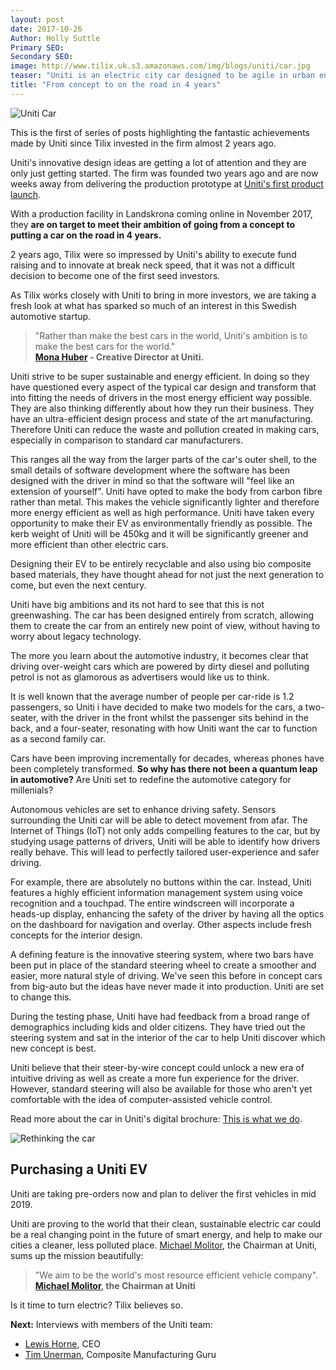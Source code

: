 ```yaml
---
layout: post
date: 2017-10-26
Author: Holly Suttle  
Primary SEO:  
Secondary SEO:
image: http://www.tilix.uk.s3.amazonaws.com/img/blogs/uniti/car.jpg
teaser: "Uniti is an electric city car designed to be agile in urban environments, with a unique and contemporary approach to safety, sustainability and user experience."
title: "From concept to on the road in 4 years"
---
```

![Uniti Car](http://www.tilix.uk.s3.amazonaws.com/img/blogs/uniti/car.jpg)

This is the first of series of posts highlighting the fantastic achievements made by Uniti since Tilix invested in the firm almost 2 years ago.

Uniti's innovative design ideas are getting a lot of attention and they are only just getting started. The firm was founded two years ago and are now weeks away from delivering the production prototype at [Uniti's first product launch][5].

With a production facility in Landskrona coming online in November 2017, they **are on target to meet their ambition of going from a concept to putting a car on the road in 4 years.**

2 years ago, Tilix were so impressed by Uniti's ability to execute fund raising and to innovate at break neck speed, that it was not a difficult decision to become one of the first seed investors.

As Tilix works closely with Uniti to bring in more investors, we are taking a fresh look at what has sparked so much of an interest in this Swedish automotive startup.

> "Rather than make the best cars in the world, Uniti's ambition is to make the best cars for the world."  
**[Mona Huber][8] - Creative Director at Uniti.**

Uniti strive to be super sustainable and energy efficient. In doing so they have questioned every aspect of the typical car design and transform that into fitting the needs of drivers in the most energy efficient way possible. They are also thinking differently about how they run their business. They have an ultra-efficient design process and state of the art manufacturing. Therefore Uniti can reduce the waste and pollution created in making cars, especially in comparison to standard car manufacturers.

This ranges all the way from the larger parts of the car's outer shell, to the small details of software development where the software has been designed with the driver in mind so that the software will "feel like an extension of yourself". Uniti have opted to make the body from carbon fibre rather than metal. This makes the vehicle significantly lighter and therefore more energy efficient as well as high performance. Uniti have taken every opportunity to make their EV as environmentally friendly as possible. The kerb weight of Uniti will be 450kg and it will be significantly greener and more efficient than other electric cars.

Designing their EV to be entirely recyclable and also using bio composite based materials, they have thought ahead for not just the next generation to come, but even the next century.

Uniti have big ambitions and its not hard to see that this is not greenwashing. The car has been designed entirely from scratch, allowing them to create the car from an entirely new point of view, without having to worry about legacy technology.

The more you learn about the automotive industry, it becomes clear that driving over-weight cars which are powered by dirty diesel and polluting petrol is not as glamorous as advertisers would like us to think.

It is well known that the average number of people per car-ride is 1.2 passengers, so Uniti i have decided to make two models for the cars, a two-seater, with the driver in the front whilst the passenger sits behind in the back, and a four-seater, resonating with how Uniti want the car to function as a second family car.

Cars have been improving incrementally for decades, whereas phones have been completely transformed. **So why has there not been a quantum leap in automotive?** Are Uniti set to redefine the automotive category for millenials?

Autonomous vehicles are set to enhance driving safety. Sensors surrounding the Uniti car will be able to detect movement from afar. The Internet of Things (IoT) not only adds compelling features to the car, but by studying usage patterns of drivers, Uniti will be able to identify how drivers really behave. This will lead to perfectly tailored user-experience and safer driving.

For example, there are absolutely no buttons within the car. Instead, Uniti features a highly efficient information management system using voice recognition and a touchpad. The entire windscreen will incorporate a heads-up display, enhancing the safety of the driver by having all the optics on the dashboard for navigation and overlay. Other aspects include fresh concepts for the interior design.

A defining feature is the innovative steering system, where two bars have been put in place of the standard steering wheel to create a smoother and easier, more natural style of driving. We've seen this before in concept cars from big-auto but the ideas have never made it into production. Uniti are set to change this.

During the testing phase, Uniti have had feedback from a broad range of demographics including kids and older citizens. They have tried out the steering system and sat in the interior of the car to help Uniti discover which new concept is best.

Uniti believe that their steer-by-wire concept could unlock a new era of intuitive driving as well as create a more fun experience for the driver. However, standard steering will also be available for those who aren't yet comfortable with the idea of computer-assisted vehicle control.

Read more about the car in Uniti's digital brochure: [This is what we do][4].

![Rethinking the car](http://www.tilix.uk.s3.amazonaws.com/img/blogs/uniti/rethink-grid.svg)

## Purchasing a Uniti EV
Uniti are taking pre-orders now and plan to deliver the first vehicles in mid 2019.

Uniti are proving to the world that their clean, sustainable electric car could be a real changing point in the future of smart energy, and help to make our cities a cleaner, less polluted place. [Michael Molitor][9], the Chairman at Uniti, sums up the mission beautifully:

> "We aim to be the world's most resource efficient vehicle company".  
**[Michael Molitor][9], the Chairman at Uniti**

Is it time to turn electric? Tilix believes so.

**Next:** Interviews with members of the Uniti team:

- [Lewis Horne][10], CEO
- [Tim Unerman][11], Composite Manufacturing Guru

[1]: http://www.ptferroviaria.es/docs/Documentos/White_paper_Brochure.pdf
[2]: http://www.who.int/mediacentre/factsheets/fs313/en/
[3]: https://www.uniti.earth/invest/
[4]: https://issuu.com/teamuniti/docs/uniti_sweden_-_this_is_what_we_do_2
[5]: https://www.uniti.earth/u17/
[7]: https://en.wikipedia.org/wiki/Greenwashing
[8]: https://www.linkedin.com/in/monahuber/
[9]: https://www.linkedin.com/in/michael-molitor-63757143/
[10]: https://www.linkedin.com/in/lewisjhorne/
[11]: https://www.linkedin.com/in/tim-unerman-91ab883a/